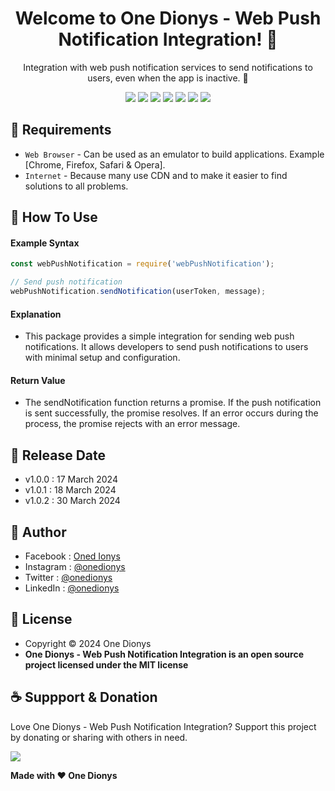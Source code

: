 <h1 align="center">Welcome to One Dionys - Web Push Notification Integration! 👋 </h1>

<p align="center">Integration with web push notification services to send notifications to users, even when the app is inactive. 💖 </p>

<p align="center">
<img src="https://img.shields.io/github/contributors/onedionys/onedionys-web-push-notification-integration?style=flat-square">
<img src="https://img.shields.io/github/issues/onedionys/onedionys-web-push-notification-integration?style=flat-square">
<img src="https://img.shields.io/github/stars/onedionys/onedionys-web-push-notification-integration?style=flat-square"> 
<img src="https://img.shields.io/github/forks/onedionys/onedionys-web-push-notification-integration?style=flat-square">
<img src="https://img.shields.io/github/last-commit/onedionys/onedionys-web-push-notification-integration.svg?style=flat-square">
<img src="https://img.shields.io/github/languages/code-size/onedionys/onedionys-web-push-notification-integration?style=flat-square">
<img src="https://img.shields.io/github/license/onedionys/onedionys-web-push-notification-integration?style=flat-square">
</p>

## 💾 Requirements

* `Web Browser` - Can be used as an emulator to build applications. Example [Chrome, Firefox, Safari & Opera].
* `Internet` - Because many use CDN and to make it easier to find solutions to all problems.

## 🎯 How To Use

#### Example Syntax

```javascript
const webPushNotification = require('webPushNotification');

// Send push notification
webPushNotification.sendNotification(userToken, message);
```

#### Explanation

* This package provides a simple integration for sending web push notifications. It allows developers to send push notifications to users with minimal setup and configuration.

#### Return Value

* The sendNotification function returns a promise. If the push notification is sent successfully, the promise resolves. If an error occurs during the process, the promise rejects with an error message.

## 📆 Release Date

* v1.0.0 : 17 March 2024
* v1.0.1 : 18 March 2024
* v1.0.2 : 30 March 2024

## 🧑 Author

* Facebook : <a href="https://www.facebook.com/theonedionys"> Oned Ionys</a>
* Instagram : <a href="https://www.instagram.com/onedionys/"> @onedionys</a>
* Twitter : <a href="https://twitter.com/onedionys"> @onedionys</a>
* LinkedIn :  <a href="https://www.linkedin.com/in/onedionys/"> @onedionys</a>

## 📝 License

* Copyright © 2024 One Dionys
* **One Dionys - Web Push Notification Integration is an open source project licensed under the MIT license**

## ☕️ Suppport & Donation

Love One Dionys - Web Push Notification Integration? Support this project by donating or sharing with others in need.

<a href="https://www.buymeacoffee.com/onedionys"><img src="https://img.shields.io/badge/Buy_Me_A_Coffee-FFDD00?style=for-the-badge&logo=buy-me-a-coffee&logoColor=black"/> </a>

**Made with ❤️ One Dionys**
